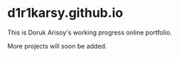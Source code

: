 # d1r1karsy.github.io
This is Doruk Arisoy's working progress online portfolio.

More projects will soon be added.
